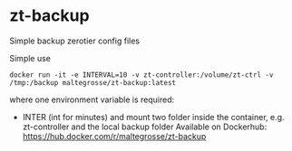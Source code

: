 # zt-backup
Simple backup zerotier config files

Simple use
```
docker run -it -e INTERVAL=10 -v zt-controller:/volume/zt-ctrl -v /tmp:/backup maltegrosse/zt-backup:latest
```
where one environment variable is required:
- INTER (int for minutes)
and mount two folder inside the container, e.g. zt-controller and the local backup folder
Available on Dockerhub: https://hub.docker.com/r/maltegrosse/zt-backup
